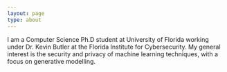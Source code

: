 ```yaml
---
layout: page
type: about
---
```


I am a Computer Science Ph.D student at University of Florida working under Dr. Kevin Butler at the Florida Institute for Cybersecurity. My general interest is the security and privacy of machine learning techniques, with a focus on generative modelling. 
